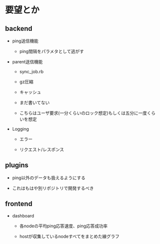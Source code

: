 # 要望とか

## backend

* ping送信機能

  * ping間隔をパラメタとして逃がす

* parent送信機能

  * sync_job.rb

  * gz圧縮

  * キャッシュ

  * まだ書いてない

  * こちらはユーザ要求(一分くらいのロック想定)もしくは五分に一度くらいを想定

* Logging

  * エラー

  * リクエスト/レスポンス

## plugins

* ping以外のデータも扱えるようにする

* これはもはや別リポジトリで開発するべき

## frontend

* dashboard

  * 各nodeの平均ping応答速度、ping応答成功率

  * hostが収集しているnodeすべてをまとめた線グラフ
